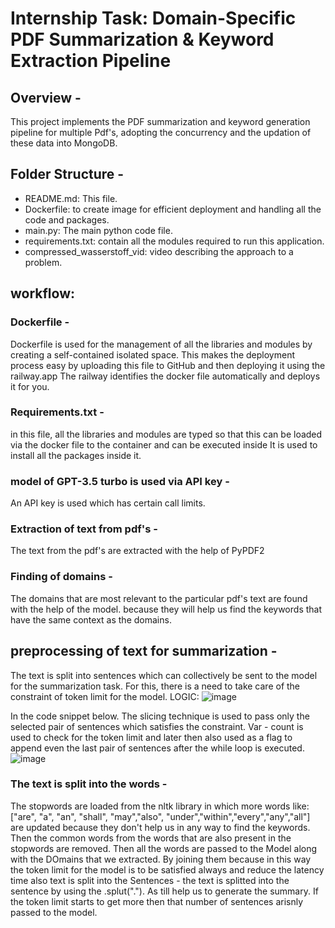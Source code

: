 # Internship Task: Domain-Specific PDF Summarization & Keyword Extraction Pipeline 

## Overview - 
This project implements the PDF summarization and keyword generation pipeline for multiple Pdf's, adopting the concurrency and the updation of these data into MongoDB. 

## Folder Structure - 
- README.md: This file.
- Dockerfile: to create image for efficient deployment and handling all the code and packages.
- main.py: The main python code file.
- requirements.txt: contain all the modules required to run this application.
- compressed_wasserstoff_vid: video describing the approach to a problem.

## workflow:

### Dockerfile - 
Dockerfile is used for the management of all the libraries and modules by creating a self-contained isolated space.
This makes the deployment process easy by uploading this file to GitHub and then deploying it using the railway.app
The railway identifies the docker file automatically and deploys it for you.

### Requirements.txt - 
in this file, all the libraries and modules are typed so that this can be loaded via the docker file to the container and can be executed inside 
It is used to install all the packages inside it.

### model of GPT-3.5 turbo is used via API key - 
An API key is used which has certain call limits.

### Extraction of text from pdf's - 
The text from the pdf's are extracted with the help of PyPDF2 

### Finding of domains - 
The domains that are most relevant to the particular pdf's text are found with the help of the model.
because they will help us find the keywords that have the same context as the domains.

## preprocessing of text for summarization - 
The text is split into sentences which can collectively be sent to the model for the summarization task. 
For this, there is a need to take care of the constraint of token limit for the model.
LOGIC:
![image](https://github.com/user-attachments/assets/0e99ff41-0df7-4dce-9a24-e370d5f2f952)

In the code snippet below.
The slicing technique is used to pass only the selected pair of sentences which satisfies the constraint. 
Var - count is used to check for the token limit and later then also used as a flag to append even the last pair of sentences after the while loop is executed.
![image](https://github.com/user-attachments/assets/519f3b74-885e-4fcd-9f62-16c3d2502d5a)


### The text is split into the words - 
The stopwords are loaded from the nltk library in which more words like: ["are", "a", "an", "shall", "may","also", "under","within","every","any","all"] are updated because they don't help us in any way to find the keywords.
Then the common words from the words that are also present in the stopwords are removed. Then all the words are passed to the Model along with the DOmains that we extracted.
By joining them because in this way the token limit for the model is to be satisfied always and reduce the latency time also text is split into the Sentences -
the text is splitted into the sentence by using the .splut("."). As till help us to generate the summary.
If the token limit starts to get more then that number of sentences arisnly passed to the model.

